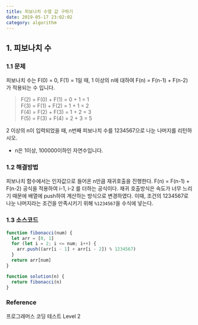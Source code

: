 ```yaml
---
title: 피보나치 수열 값 구하기
date: 2019-05-17 23:02:02
category: algorithm
---
```


## 1. 피보나치 수

### 1.1 문제

피보나치 수는 F(0) = 0, F(1) = 1일 때, 1 이상의 n에 대하여 F(n) = F(n-1) + F(n-2) 가 적용되는 수 입니다.

> F(2) = F(0) + F(1) = 0 + 1 = 1  
> F(3) = F(1) + F(2) = 1 + 1 = 2  
> F(4) = F(2) + F(3) = 1 + 2 = 3  
> F(5) = F(3) + F(4) = 2 + 3 = 5

2 이상의 n이 입력되었을 때, n번째 피보나치 수를 1234567으로 나눈 나머지를 리턴하시오.

- n은 1이상, 100000이하인 자연수입니다.

### 1.2 해결방법

피보나치 함수에서는 인자값으로 들어온 n만큼 재귀호출을 진행한다.
F(n) = F(n-1) + F(n-2) 공식을 적용하여 i-1, i-2 를 더하는 공식이다. 재귀 호출방식은 속도가 너무 느리기 때문에 배열에 push하여 계산하는 방식으로 변경하였다. 이때, 조건의 1234567로 나눈 나머지라는 조건을 만족시키기 위해 `%1234567`을 수식에 넣는다.

### 1.3 소스코드

```js
function fibonacci(num) {
  let arr = [0, 1]
  for (let i = 2; i <= num; i++) {
    arr.push((arr[i - 1] + arr[i - 2]) % 1234567)
  }
  return arr[num]
}

function solution(n) {
  return fibonacci(n)
}
```

### Reference

프로그래머스 코딩 테스트 Level 2

